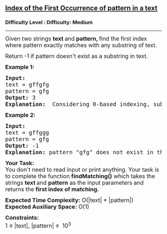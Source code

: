 <h2><a href="https://www.geeksforgeeks.org/problems/index-of-the-first-occurrence-of-pattern-in-a-text/1?page=5&difficulty=Medium&status=unsolved,attempted&sortBy=accuracy">Index of the First Occurrence of pattern in a text</a></h2><h3>Difficulty Level : Difficulty: Medium</h3><hr><div class="problems_problem_content__Xm_eO"><p><span style="font-size:18px">Given two strings <strong>text&nbsp;</strong>and <strong>pattern, </strong>find the first index where pattern exactly matches with any substring of text.&nbsp; </span></p>

<p><span style="font-size:18px">Return -1 if pattern doesn't exist as a substring in text.</span></p>

<p><span style="font-size:18px"><strong>Example 1:</strong></span></p>

<pre><span style="font-size:18px"><strong>Input:</strong>
text = gffgfg
pattern = gfg
<strong>Output: </strong>3
<strong>Explanation:</strong>  Considering 0-based indexing, substring of text from 3rd to last index is gfg.</span></pre>

<p><span style="font-size:18px"><strong>Example 2:</strong></span></p>

<pre><span style="font-size:18px"><strong>Input:</strong>
text = gffggg
pattern = gfg
<strong>Output: </strong>-1
<strong>Explanation:</strong> pattern "gfg" does not exist in the text.</span></pre>

<p><span style="font-size:18px"><strong>Your Task:</strong><br>
You don't need to read input or print anything. Your task is to complete the function <strong>findMatching()</strong>&nbsp;which takes the strings <strong>text </strong>and <strong>pattern</strong> as the input parameters and returns the <strong>first index of matching.</strong></span></p>

<p><span style="font-size:18px"><strong>Expected Time Complexity:</strong>&nbsp;O(|text| * |pattern|)<br>
<strong>Expected Auxiliary Space:</strong>&nbsp;O(1)</span></p>

<p><span style="font-size:18px"><strong>Constraints:</strong><br>
1 ≤ |text|, |pattern|&nbsp;≤&nbsp; 10<sup>3</sup></span><br>
&nbsp;</p>
</div>